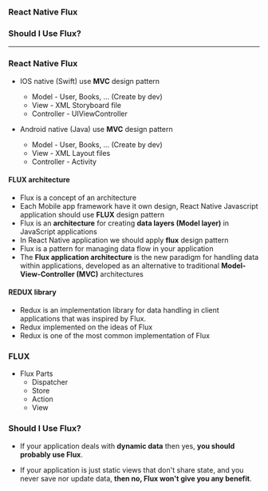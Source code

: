 ### React Native Flux
### Should I Use Flux?

--------------------------------------------------------------

### React Native Flux

* IOS native (Swift) use **MVC** design pattern
  * Model - User, Books, ... (Create by dev)
  * View - XML Storyboard file
  * Controller - UIViewController
  
* Android native (Java) use **MVC** design pattern
  * Model - User, Books, ... (Create by dev)
  * View - XML Layout files
  * Controller - Activity

#### FLUX architecture
* Flux is a concept of an architecture
* Each Mobile app framework have it own design, React Native Javascript application should use **FLUX** design pattern
* Flux is an **architecture** for creating **data layers (Model layer)** in JavaScript applications
* In React Native application we should apply **flux** design pattern
* Flux is a pattern for managing data flow in your application
* The **Flux application architecture** is the new paradigm for handling data within applications, developed as an alternative to traditional **Model-View-Controller (MVC)** architectures

#### REDUX library
* Redux is an implementation library for data handling in client applications that was inspired by Flux. 
* Redux implemented on the ideas of Flux
* Redux is one of the most common implementation of Flux

### FLUX

* Flux Parts
  * Dispatcher
  * Store
  * Action
  * View
  
### Should I Use Flux?

* If your application deals with **dynamic data** then yes, **you should probably use Flux**.

* If your application is just static views that don't share state, and you never save nor update data, **then no, Flux won't give you any benefit**.
